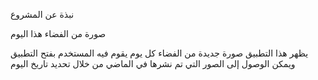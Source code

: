 نبذة عن المشروع

  
صورة من الفضاء هذا اليوم

يظهر هذا التطبيق صورة جديدة من الفضاء كل يوم يقوم فيه المستخدم بفتح التطبيق
ويمكن الوصول إلى الصور التي تم نشرها في الماضي من خلال تحديد تاريخ اليوم
